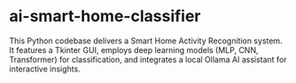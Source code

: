 # ai-smart-home-classifier
This Python codebase delivers a Smart Home Activity Recognition system. It features a Tkinter GUI, employs deep learning models (MLP, CNN, Transformer) for classification, and integrates a local Ollama AI assistant for interactive insights.

